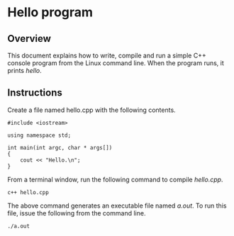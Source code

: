 # Hello program

## Overview

This document explains how to write, compile and run a simple C++ console program
from the Linux command line.
When the program runs, it prints _hello_.

## Instructions

Create a file named hello.cpp with the following contents.

````
#include <iostream>

using namespace std;

int main(int argc, char * args[])
{
    cout << "Hello.\n";
}
````

From a terminal window, run the following command to compile _hello.cpp_.

    c++ hello.cpp

The above command generates an executable file named _a.out_.
To run this file, issue the following from the command line.

    ./a.out

